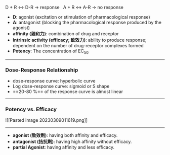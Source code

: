 D + R $\leftrightarrow$ D-R $\rightarrow$ response  ​
A + R $\leftrightarrow$ A-R $\rightarrow$ no response 
+ **D**: agonist (excitation or stimulation of pharmacological response) ​
+ **A**: antagonist (blocking the pharmacological response produced by the agonist)​
+ **affinity (親和力)**: combination of drug and receptor​
+ **intrinsic activity (efficacy; 致效力)**: ability to produce response; ​dependent on the number of drug-receptor complexes formed
+ **Potency**: The concentration of EC<sub>50</sub>
---
### Dose-Response Relationship ​
+ dose-response curve: hyperbolic curve ​
+ Log dose-response curve: sigmoid or S shape​
+ ==20-80 %== of the response curve is almost linear ​
---
### Potency vs. Efficacy​
![[Pasted image 20230309011619.png]]

---
+ **agonist (致效劑)**: having both affinity and efficacy.  
+ **antagonist (拮抗劑)**: having high affinity without efficacy.​
+ **partial Agonist**: having affinity and less efficacy.​​



  




